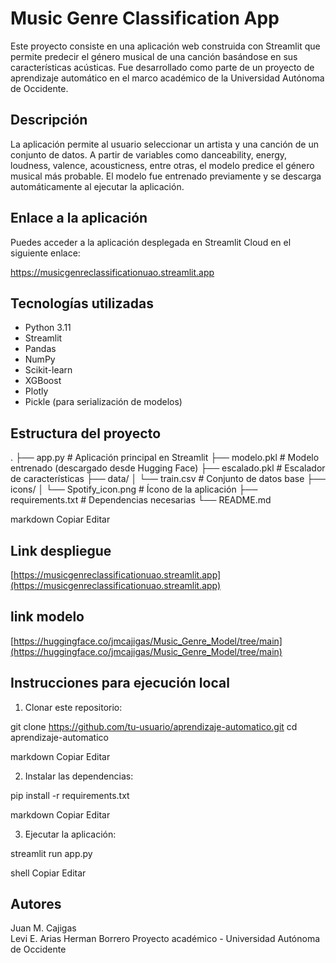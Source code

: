 # Music Genre Classification App

Este proyecto consiste en una aplicación web construida con Streamlit que permite predecir el género musical de una canción basándose en sus características acústicas. Fue desarrollado como parte de un proyecto de aprendizaje automático en el marco académico de la Universidad Autónoma de Occidente.

## Descripción

La aplicación permite al usuario seleccionar un artista y una canción de un conjunto de datos. A partir de variables como danceability, energy, loudness, valence, acousticness, entre otras, el modelo predice el género musical más probable. El modelo fue entrenado previamente y se descarga automáticamente al ejecutar la aplicación.

## Enlace a la aplicación

Puedes acceder a la aplicación desplegada en Streamlit Cloud en el siguiente enlace:

https://musicgenreclassificationuao.streamlit.app

## Tecnologías utilizadas

- Python 3.11  
- Streamlit  
- Pandas  
- NumPy  
- Scikit-learn  
- XGBoost  
- Plotly  
- Pickle (para serialización de modelos)

## Estructura del proyecto

.
├── app.py # Aplicación principal en Streamlit
├── modelo.pkl # Modelo entrenado (descargado desde Hugging Face)
├── escalado.pkl # Escalador de características
├── data/
│ └── train.csv # Conjunto de datos base
├── icons/
│ └── Spotify_icon.png # Ícono de la aplicación
├── requirements.txt # Dependencias necesarias
└── README.md

markdown
Copiar
Editar

## Link despliegue
[https://musicgenreclassificationuao.streamlit.app](https://musicgenreclassificationuao.streamlit.app)

## link modelo
[https://huggingface.co/jmcajigas/Music_Genre_Model/tree/main](https://huggingface.co/jmcajigas/Music_Genre_Model/tree/main)

## Instrucciones para ejecución local

1. Clonar este repositorio:

git clone https://github.com/tu-usuario/aprendizaje-automatico.git
cd aprendizaje-automatico

markdown
Copiar
Editar

2. Instalar las dependencias:

pip install -r requirements.txt

markdown
Copiar
Editar

3. Ejecutar la aplicación:

streamlit run app.py

shell
Copiar
Editar

## Autores

Juan M. Cajigas  
Levi E. Arias 
Herman Borrero
Proyecto académico - Universidad Autónoma de Occidente  